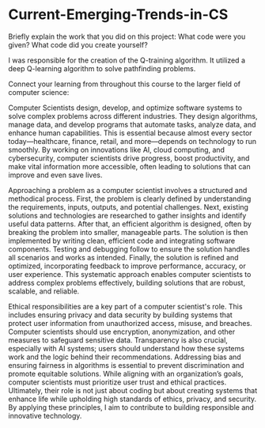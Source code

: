 # Current-Emerging-Trends-in-CS

Briefly explain the work that you did on this project: What code were you given? What code did you create yourself?

I was responsible for the creation of the Q-training algorithm. It utilized a deep Q-learning algorithm to solve pathfinding problems. 


Connect your learning from throughout this course to the larger field of computer science:

Computer Scientists design, develop, and optimize software systems to solve complex problems across different industries. They design algorithms, manage data, and develop programs that automate tasks, analyze data, and enhance human capabilities. This is essential because almost every sector today—healthcare, finance, retail, and more—depends on technology to run smoothly. By working on innovations like AI, cloud computing, and cybersecurity, computer scientists drive progress, boost productivity, and make vital information more accessible, often leading to solutions that can improve and even save lives.

Approaching a problem as a computer scientist involves a structured and methodical process. First, the problem is clearly defined by understanding the requirements, inputs, outputs, and potential challenges. Next, existing solutions and technologies are researched to gather insights and identify useful data patterns. After that, an efficient algorithm is designed, often by breaking the problem into smaller, manageable parts. The solution is then implemented by writing clean, efficient code and integrating software components. Testing and debugging follow to ensure the solution handles all scenarios and works as intended. Finally, the solution is refined and optimized, incorporating feedback to improve performance, accuracy, or user experience. This systematic approach enables computer scientists to address complex problems effectively, building solutions that are robust, scalable, and reliable.

Ethical responsibilities are a key part of a computer scientist's role. This includes ensuring privacy and data security by building systems that protect user information from unauthorized access, misuse, and breaches. Computer scientists should use encryption, anonymization, and other measures to safeguard sensitive data. Transparency is also crucial, especially with AI systems; users should understand how these systems work and the logic behind their recommendations. Addressing bias and ensuring fairness in algorithms is essential to prevent discrimination and promote equitable solutions. While aligning with an organization’s goals, computer scientists must prioritize user trust and ethical practices. Ultimately, their role is not just about coding but about creating systems that enhance life while upholding high standards of ethics, privacy, and security. By applying these principles, I aim to contribute to building responsible and innovative technology.
